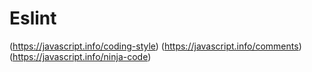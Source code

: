 # Eslint

(https://javascript.info/coding-style)
(https://javascript.info/comments)
(https://javascript.info/ninja-code)
